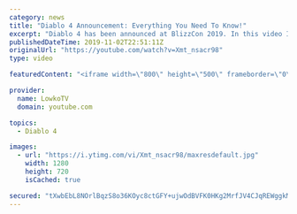```yaml
---
category: news
title: "Diablo 4 Announcement: Everything You Need To Know!"
excerpt: "Diablo 4 has been announced at BlizzCon 2019. In this video I go over everything you need to know about this upcoming Blizzard Entertainment game."
publishedDateTime: 2019-11-02T22:51:11Z
originalUrl: "https://youtube.com/watch?v=Xmt_nsacr98"
type: video

featuredContent: "<iframe width=\"800\" height=\"500\" frameborder=\"0\" src=\"https://www.youtube.com/embed/Xmt_nsacr98\" allow=\"accelerometer; autoplay; encrypted-media; gyroscope; picture-in-picture\" allowfullscreen></iframe>"

provider:
  name: LowkoTV
  domain: youtube.com

topics:
  - Diablo 4

images:
  - url: "https://i.ytimg.com/vi/Xmt_nsacr98/maxresdefault.jpg"
    width: 1280
    height: 720
    isCached: true

secured: "tXwbEbL8NOrlBqzS8o36KOyc8ctGFY+ujwOdBVFK0HKg2MrfJV4CJqREWggkMxUnG+2tkEAacakkmDuAwkzI43ARpIk7RQd7kww+GHTlnhDr3/50rfCi/2axuQQZ4Ym4Efn0otgJgZatGc7ODascij8vm+8mvWsofByYDoGCY4MR6cnCvBmWDxjtiKIxS8HyO5j+BW0Vqcncon8bKFIu8C47Yzk6pSt1QARySL8hsZst/wLe/WVovED4X3zlt1V/gyDYBcn71dlV+mb/SSeIt+YZe18WhIcHHBgJv13BvppVwqsV9BsJZuTnv1nl94CcDSeEpIwt0BmGvYtqaP/A6MF2JlkwLPtwOGzA/14Atu1CzwZECbVmq6xME+oLloa7+jjIyoBKQ+K1oSjnm5c3WOt1cDM73TNxsDKD0iN+LQXtYRPXWJlRT+kIByIRxNwO;/l+HSm/egD/gJ/nmJmT9PA=="
---
```


